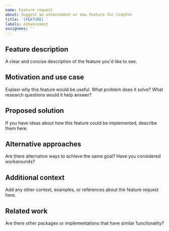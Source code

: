 ```yaml
---
name: Feature request
about: Suggest an enhancement or new feature for tidyhte
title: '[FEATURE] '
labels: enhancement
assignees: ''
---
```


## Feature description

A clear and concise description of the feature you'd like to see.

## Motivation and use case

Explain why this feature would be useful. What problem does it solve? What research questions would it help answer?

## Proposed solution

If you have ideas about how this feature could be implemented, describe them here.

## Alternative approaches

Are there alternative ways to achieve the same goal? Have you considered workarounds?

## Additional context

Add any other context, examples, or references about the feature request here.

## Related work

Are there other packages or implementations that have similar functionality?
